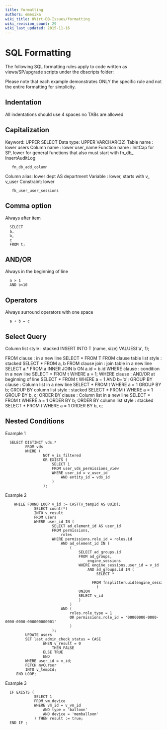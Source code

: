 ```yaml
---
title: formatting
authors: emesika
wiki_title: OVirt-DB-Issues/formatting
wiki_revision_count: 29
wiki_last_updated: 2015-11-16
---
```


<!-- TODO: Content review -->

# SQL Formatting

The following SQL formatting rules apply to code written as views/SP/upgrade scripts under the dbscripts folder:

Please note that each example demonstrates ONLY the specific rule and not the entire formatting for simplicity.

## Indentation

All indentations should use 4 spaces no TABs are allowed

## Capitalization

Keyword: UPPER
 SELECT Data type: UPPER
 VARCHAR(32) Table name : lower
 users Column name : lower
 user_name Function name : InitCap for SP, lower for general functions that also must start with fn_db_
 InsertAuditLog

       fn_db_add_column

Column alias: lower
 dept AS department Variable : lower, starts with v_
 v_user Constraint: lower

       fk_user_user_sessions

## Comma option

Always after item

      SELECT
      a,
      b,
      c
      FROM t;

## AND/OR

Always in the beginning of line

      a > 1
      AND b<10

## Operators

Always surround operators with one space

      a + b = c

## Select Query

Column list style : stacked
 INSERT INTO T (name,
 size)
VALUES('a',
 1);

FROM clause : in a new line
 SELECT \*
FROM T FROM clause table list style : stacked
 SELECT \*
 FROM a,
 b FROM clause join : join table in a new line
 SELECT a.\*
FROM a
INNER JOIN b ON a.id = b.id WHERE clause : condition in a new line
 SELECT \*
FROM t
WHERE a = 1; WHERE clause : AND/OR at beginning of line
 SELECT \*
FROM t
WHERE a = 1
 AND b='x'; GROUP BY clause : Column list in a new line
 SELECT \*
FROM t
WHERE a = 1
GROUP BY b; GROUP BY column list style : stacked
 SELECT \*
FROM t
WHERE a = 1
GROUP BY b,
 c; ORDER BY clause : Column list in a new line
 SELECT \*
FROM t
WHERE a = 1
ORDER BY b; ORDER BY column list style : stacked
 SELECT \*
FROM t
WHERE a = 1
ORDER BY b,
 c;

## Nested Conditions

Example 1

      SELECT DISTINCT vds.*
             FROM vds
             WHERE (
                     NOT v_is_filtered
                     OR EXISTS (
                         SELECT 1
                         FROM user_vds_permissions_view
                         WHERE user_id = v_user_id
                             AND entity_id = vds_id
                         )
                     );

Example 2

        WHILE FOUND LOOP v_id := CAST(v_tempId AS UUID);
                 SELECT count(*)
                 INTO v_result
                 FROM users
                 WHERE user_id IN (
                         SELECT ad_element_id AS user_id
                         FROM permissions,
                             roles
                         WHERE permissions.role_id = roles.id
                             AND ad_element_id IN (
                                 (
                                     SELECT ad_groups.id
                                     FROM ad_groups,
                                         engine_sessions
                                     WHERE engine_sessions.user_id = v_id
                                         AND ad_groups.id IN (
                                             SELECT *
                                             FROM fnsplitteruuid(engine_sessions.group_ids)
                                             )
                                     UNION
                                     SELECT v_id
                                     )
                                 )
                             AND (
                                 roles.role_type = 1
                                 OR permissions.role_id = '00000000-0000-0000-0000-000000000001'
                                 )
                         );
             UPDATE users
             SET last_admin_check_status = CASE
                     WHEN v_result = 0
                         THEN FALSE
                     ELSE TRUE
                     END
             WHERE user_id = v_id;
             FETCH myCursor
             INTO v_tempId;
         END LOOP;

Example 3

      IF EXISTS (
                 SELECT 1
                 FROM vm_device
                 WHERE vm_id = v_vm_id
                     AND type = 'balloon'
                     AND device = 'memballoon'
                 ) THEN result := true;
      END IF ;
